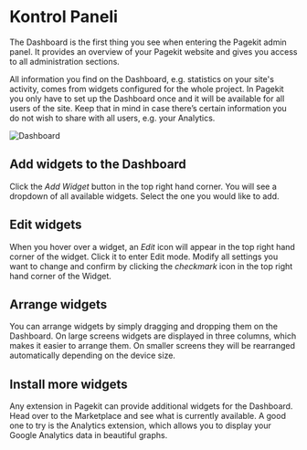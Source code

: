# Kontrol Paneli

<p class="uk-article-lead">The Dashboard is the first thing you see when entering the Pagekit admin panel. It provides an overview of your Pagekit website and gives you access to all administration sections.</p>

All information you find on the Dashboard, e.g. statistics on your site's activity, comes from widgets configured for the whole project. In Pagekit you only have to set up the Dashboard once and it will be available for all users of the site. Keep that in mind in case there’s certain information you do not wish to share with all users, e.g. your Analytics.


![Dashboard](assets/dashboard.png)

## Add widgets to the Dashboard

Click the *Add Widget* button in the top right hand corner. You will see a dropdown of all available widgets. Select the one you would like to add.

## Edit widgets

When you hover over a widget, an *Edit* icon will appear in the top right hand corner of the widget. Click it to enter Edit mode. Modify all settings you want to change and confirm by clicking the *checkmark* icon in the top right hand corner of the Widget.

## Arrange widgets

You can arrange widgets by simply dragging and dropping them on the Dashboard. On large screens widgets are displayed in three columns, which makes it easier to arrange them. On smaller screens they will be rearranged automatically depending on the device size.

## Install more widgets

Any extension in Pagekit can provide additional widgets for the Dashboard. Head over to the Marketplace and see what is currently available. A good one to try is the Analytics extension, which allows you to display your Google Analytics data in beautiful graphs. 
